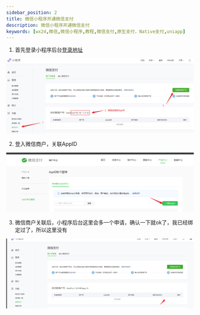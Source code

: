 ```yaml
---
sidebar_position: 2
title: 微信小程序开通微信支付
description: 微信小程序开通微信支付
keywords: [wx2d,微信,微信小程序,教程,微信支付,原生支付，Native支付,uniapp]
---
```


1. 首先登录小程序后台[登录地址](https://mp.weixin.qq.com/)

![mini](img/mini-program/mini1.png)

2. 登入微信商户，关联AppID

![mini2](img/mini-program/mini2.png)

3. 微信商户关联后，小程序后台这里会多一个申请，确认一下就ok了，我已经绑定过了，所以这里没有

![mini3](img/mini-program/mini3.png)